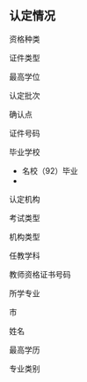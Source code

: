 ## 认定情况

资格种类

证件类型

最高学位

认定批次

确认点

证件号码

毕业学校
- 名校（92）毕业
- 

认定机构

考试类型

机构类型

任教学科

教师资格证书号码

所学专业

市

姓名

最高学历

专业类别